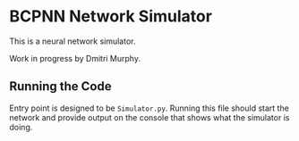 
# BCPNN Network Simulator

This is a neural network simulator.

Work in progress by Dmitri Murphy.

## Running the Code

Entry point is designed to be `Simulator.py`. Running this file should start the network
and provide output on the console that shows what the simulator is doing.



